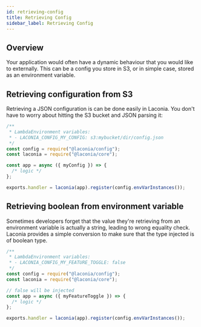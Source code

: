```yaml
---
id: retrieving-config
title: Retrieving Config
sidebar_label: Retrieving Config
---
```


## Overview

Your application would often have a dynamic behaviour that you would like to
externally. This can be a config you store in S3, or in simple case, stored as
an environment variable.

## Retrieving configuration from S3

Retrieving a JSON configuration is can be done easily in Laconia. You don't have
to worry about hitting the S3 bucket and JSON parsing it:

```js
/**
 * LambdaEnvironment variables:
 * - LACONIA_CONFIG_MY_CONFIG: s3:mybucket/dir/config.json
 */
const config = require("@laconia/config");
const laconia = require("@laconia/core");

const app = async ({ myConfig }) => {
  /* logic */
};

exports.handler = laconia(app).register(config.envVarInstances());
```

## Retrieving boolean from environment variable

Sometimes developers forget that the value they're retrieving from an
environment variable is actually a string, leading to wrong equality check.
Laconia provides a simple conversion to make sure that the type injected is of
boolean type.

```js
/**
 * LambdaEnvironment variables:
 * - LACONIA_CONFIG_MY_FEATURE_TOGGLE: false
 */
const config = require("@laconia/config");
const laconia = require("@laconia/core");

// false will be injected
const app = async ({ myFeatureToggle }) => {
  /* logic */
};

exports.handler = laconia(app).register(config.envVarInstances());
```
